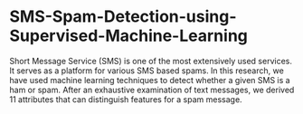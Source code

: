 # SMS-Spam-Detection-using-Supervised-Machine-Learning
Short Message Service (SMS) is one of the most extensively used services. It serves as a platform for various SMS based spams. In this research, we have used machine learning techniques to detect whether a given SMS is a ham or spam. After an exhaustive examination of text messages, we derived 11 attributes that can distinguish features for a spam message.
